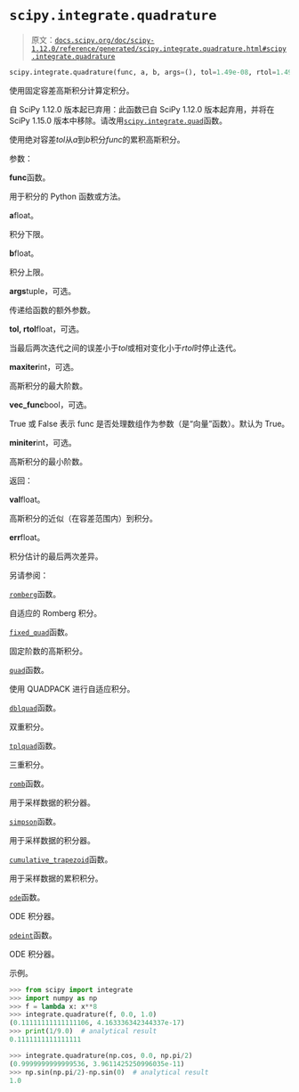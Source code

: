 # `scipy.integrate.quadrature`

> 原文：[`docs.scipy.org/doc/scipy-1.12.0/reference/generated/scipy.integrate.quadrature.html#scipy.integrate.quadrature`](https://docs.scipy.org/doc/scipy-1.12.0/reference/generated/scipy.integrate.quadrature.html#scipy.integrate.quadrature)

```py
scipy.integrate.quadrature(func, a, b, args=(), tol=1.49e-08, rtol=1.49e-08, maxiter=50, vec_func=True, miniter=1)
```

使用固定容差高斯积分计算定积分。

自 SciPy 1.12.0 版本起已弃用：此函数已自 SciPy 1.12.0 版本起弃用，并将在 SciPy 1.15.0 版本中移除。请改用[`scipy.integrate.quad`](https://docs.scipy.org/doc/scipy-1.12.0/reference/generated/scipy.integrate.quad.html#scipy.integrate.quad "scipy.integrate.quad")函数。

使用绝对容差*tol*从*a*到*b*积分*func*的累积高斯积分。

参数：

**func**函数。

用于积分的 Python 函数或方法。

**a**float。

积分下限。

**b**float。

积分上限。

**args**tuple，可选。

传递给函数的额外参数。

**tol, rtol**float，可选。

当最后两次迭代之间的误差小于*tol*或相对变化小于*rtol*时停止迭代。

**maxiter**int，可选。

高斯积分的最大阶数。

**vec_func**bool，可选。

True 或 False 表示 func 是否处理数组作为参数（是“向量”函数）。默认为 True。

**miniter**int，可选。

高斯积分的最小阶数。

返回：

**val**float。

高斯积分的近似（在容差范围内）到积分。

**err**float。

积分估计的最后两次差异。

另请参阅：

[`romberg`](https://docs.scipy.org/doc/scipy-1.12.0/reference/generated/scipy.integrate.romberg.html#scipy.integrate.romberg "scipy.integrate.romberg")函数。

自适应的 Romberg 积分。

[`fixed_quad`](https://docs.scipy.org/doc/scipy-1.12.0/reference/generated/scipy.integrate.fixed_quad.html#scipy.integrate.fixed_quad "scipy.integrate.fixed_quad")函数。

固定阶数的高斯积分。

[`quad`](https://docs.scipy.org/doc/scipy-1.12.0/reference/generated/scipy.integrate.quad.html#scipy.integrate.quad "scipy.integrate.quad")函数。

使用 QUADPACK 进行自适应积分。

[`dblquad`](https://docs.scipy.org/doc/scipy-1.12.0/reference/generated/scipy.integrate.dblquad.html#scipy.integrate.dblquad "scipy.integrate.dblquad")函数。

双重积分。

[`tplquad`](https://docs.scipy.org/doc/scipy-1.12.0/reference/generated/scipy.integrate.tplquad.html#scipy.integrate.tplquad "scipy.integrate.tplquad")函数。

三重积分。

[`romb`](https://docs.scipy.org/doc/scipy-1.12.0/reference/generated/scipy.integrate.romb.html#scipy.integrate.romb "scipy.integrate.romb")函数。

用于采样数据的积分器。

[`simpson`](https://docs.scipy.org/doc/scipy-1.12.0/reference/generated/scipy.integrate.simpson.html#scipy.integrate.simpson "scipy.integrate.simpson")函数。

用于采样数据的积分器。

[`cumulative_trapezoid`](https://docs.scipy.org/doc/scipy-1.12.0/reference/generated/scipy.integrate.cumulative_trapezoid.html#scipy.integrate.cumulative_trapezoid "scipy.integrate.cumulative_trapezoid")函数。

用于采样数据的累积积分。

[`ode`](https://docs.scipy.org/doc/scipy-1.12.0/reference/generated/scipy.integrate.ode.html#scipy.integrate.ode "scipy.integrate.ode")函数。

ODE 积分器。

[`odeint`](https://docs.scipy.org/doc/scipy-1.12.0/reference/generated/scipy.integrate.odeint.html#scipy.integrate.odeint "scipy.integrate.odeint")函数。

ODE 积分器。

示例。

```py
>>> from scipy import integrate
>>> import numpy as np
>>> f = lambda x: x**8
>>> integrate.quadrature(f, 0.0, 1.0)
(0.11111111111111106, 4.163336342344337e-17)
>>> print(1/9.0)  # analytical result
0.1111111111111111 
```

```py
>>> integrate.quadrature(np.cos, 0.0, np.pi/2)
(0.9999999999999536, 3.9611425250996035e-11)
>>> np.sin(np.pi/2)-np.sin(0)  # analytical result
1.0 
```
